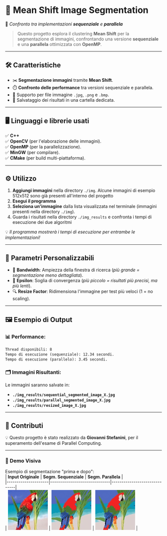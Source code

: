 # 🎨 **Mean Shift Image Segmentation**  
🚀 *Confronto tra implementazioni **sequenziale** e **parallela***  

> Questo progetto esplora il clustering **Mean Shift** per la segmentazione di immagini, confrontando una versione **sequenziale** e una **parallela** ottimizzata con **OpenMP**.  

---

## 🛠️ **Caratteristiche**
- ✂️ **Segmentazione immagini** tramite **Mean Shift**.
- ⏱️ **Confronto delle performance** tra versioni sequenziale e parallela.
- 📁 Supporto per file immagine `.jpg`, `.png` e `.bmp`.
- 💾 Salvataggio dei risultati in una cartella dedicata.

---

## 🖥️ **Linguaggi e librerie usati**
✅ **C++**  
✅ **OpenCV** (per l'elaborazione delle immagini).  
✅ **OpenMP** (per la parallelizzazione).  
✅ **MinGW** (per compilare).  
✅ **CMake** (per build multi-piattaforma).  

---

## ⚙️ **Utilizzo**
1. **Aggiungi immagini** nella directory `./img`. Alcune immagini di esempio 512x512 sono già presenti all'interno del progetto
2. **Esegui il programma**
3. **Seleziona un'immagine** dalla lista visualizzata nel terminale (immagini presenti nella directory `./img`).
4. Guarda i risultati nella directory `./img_results` e confronta i tempi di esecuzione dei due algoritmi 

💡 *Il programma mostrerà i tempi di esecuzione per entrambe le implementazioni!*  

---

## 🔧 **Parametri Personalizzabili**
- 📏 **Bandwidth**: Ampiezza della finestra di ricerca (*più grande = segmentazione meno dettagliata*).  
- 🎯 **Epsilon**: Soglia di convergenza (*più piccolo = risultati più precisi, ma più lenti*).  
- 🔍 **Resize Factor**: Ridimensiona l'immagine per test più veloci (1 = no scaling).  

---

## 🖼️ **Esempio di Output**
### 📊 **Performance:**
```
Thread disponibili: 8
Tempo di esecuzione (sequenziale): 12.34 secondi.
Tempo di esecuzione (parallelo): 3.45 secondi.
```

### 🗂️ **Immagini Risultanti:**
Le immagini saranno salvate in:  
- **`./img_results/sequential_segmented_image_X.jpg`**  
- **`./img_results/parallel_segmented_image_X.jpg`**  
- **`./img_results/resized_image_X.jpg`**

---

## 🎉 **Contributi**
💡 Questo progetto è stato realizzato da **Giovanni Stefanini**, per il superamento dell'esame di Parallel Computing.  

---

### 👀 **Demo Visiva**
Esempio di segmentazione "prima e dopo":   
| **Input Originale** | **Segm. Sequenziale** | **Segm. Parallela** |  
|---------------------|------------------------------|------------------------------|  
| ![Original](./cmake-build-debug/img_results/resized_image_1.jpg) | ![Sequential](./cmake-build-debug/img_results/sequential_segmented_image_1.jpg) | ![Parallel](./cmake-build-debug/img_results/parallel_segmented_image_1.jpg) |  

